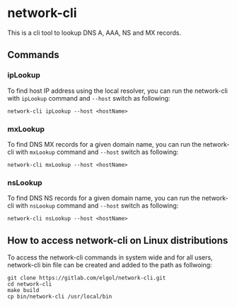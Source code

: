 # network-cli
This is a cli tool to lookup DNS A, AAA, NS and MX records.
## Commands
### ipLookup
To find host IP address using the local resolver, you can run the network-cli with `ipLookup` command and `--host` switch as following:
```
network-cli ipLookup --host <hostName>
```
### mxLookup
To find DNS MX records for a given domain name, you can run the network-cli with `mxLookup` command and `--host` switch as following:
```
network-cli mxLookup --host <hostName>
```
### nsLookup
To find DNS NS records for a given domain name, you can run the network-cli with `nsLookup` command and `--host` switch as following:
```
network-cli nsLookup --host <hostName>
```
## How to access network-cli on Linux distributions
To access the network-cli commands in system wide and for all users, network-cli bin file can be created and added to the path as follwoing:
```
git clone https://gitlab.com/elgol/network-cli.git
cd network-cli
make build
cp bin/network-cli /usr/local/bin
```
